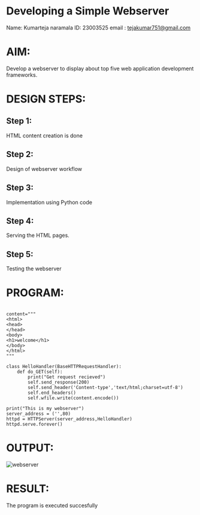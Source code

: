 # Developing a Simple Webserver
Name: Kumarteja naramala
ID: 23003525
email : tejakumar751@gmail.com

# AIM:

Develop a webserver to display about top five web application development frameworks.

# DESIGN STEPS:

## Step 1:

HTML content creation is done

## Step 2:

Design of webserver workflow

## Step 3:

Implementation using Python code

## Step 4:

Serving the HTML pages.

## Step 5:

Testing the webserver
# PROGRAM:
```from http.server import HTTPServer , BaseHTTPRequestHandler

content="""
<html>
<head>
</head>
<body>
<h1>welcome</h1>
</body>
</html>
"""

class HelloHandler(BaseHTTPRequestHandler):
    def do_GET(self):
        print("Get request recieved")
        self.send_response(200)
        self.send_header('Content-type','text/html;charset=utf-8')
        self.end_headers()
        self.wfile.write(content.encode())

print("This is my webserver")
server_address = ('',80)
httpd = HTTPServer(server_address,HelloHandler)
httpd.serve.forever()
```
# OUTPUT:
![webserver](https://github.com/KumarTeja751/Web_server/assets/144947756/3fad55a9-c2f3-4274-8850-e9faf54523c2)

# RESULT:

The program is executed succesfully
